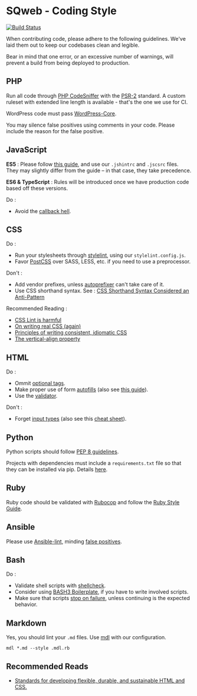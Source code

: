 # SQweb - Coding Style

[![Build Status](https://travis-ci.org/SQweb-team/SQweb-Coding-Style.svg?branch=master)](https://travis-ci.org/SQweb-team/SQweb-Coding-Style)

When contributing code, please adhere to the following guidelines. We've laid them out to keep our codebases clean and legible.

Bear in mind that one error, or an excessive number of warnings, will prevent a build from being deployed to production.

## PHP

Run all code through [PHP CodeSniffer](https://github.com/squizlabs/PHP_CodeSniffer) with the [PSR-2](http://www.php-fig.org/psr/psr-2/) standard. A custom ruleset with extended line length is available - that's the one we use for CI.

WordPress code must pass [WordPress-Core](https://github.com/WordPress-Coding-Standards/WordPress-Coding-Standards).

You may silence false positives using comments in your code. Please include the reason for the false positive.

## JavaScript

**ES5** : Please follow [this guide](https://github.com/airbnb/javascript/tree/master/es5), and use our `.jshintrc` and `.jscsrc` files. They may slightly differ from the guide – in that case, they take precedence.

**ES6 & TypeScript** : Rules will be introduced once we have production code based off these versions.

Do :

- Avoid the [callback hell](http://callbackhell.com/).

## CSS

Do :

- Run your stylesheets through [stylelint](https://github.com/stylelint/stylelint), using our `stylelint.config.js`.
- Favor [PostCSS](http://cssnext.io/) over SASS, LESS, etc. if you need to use a preprocessor.

Don't :

- Add vendor prefixes, unless [autoprefixer](https://github.com/postcss/autoprefixer) can't take care of it.
- Use CSS shorthand syntax. See : [CSS Shorthand Syntax Considered an Anti-Pattern](http://csswizardry.com/2016/12/css-shorthand-syntax-considered-an-anti-pattern/)

Recommended Reading :

- [CSS Lint is harmful](https://2002-2012.mattwilcox.net/archive/entry/id/1054/)
- [On writing real CSS (again)](https://blog.colepeters.com/on-writing-real-css-again/)
- [Principles of writing consistent, idiomatic CSS](https://github.com/necolas/idiomatic-css)
- [The vertical-align property](https://bitsofco.de/the-vertical-align-property/)

## HTML

Do :

- Ommit [optional tags](https://google.github.io/styleguide/htmlcssguide.xml?showone=Optional_Tags#Optional_Tags).
- Make proper use of form [autofills](https://html.spec.whatwg.org/multipage/forms.html#autofill) (also see [this guide](https://developers.google.com/web/fundamentals/design-and-ui/input/forms/?hl=en)).
- Use the [validator](https://validator.github.io/validator/).

Don't :

- Forget [input types](http://blog.teamtreehouse.com/using-html5-input-types-to-enhance-the-mobile-browsing-experience) (also see this [cheat sheet](https://baymard.com/labs/touch-keyboard-types)).

## Python

Python scripts should follow [PEP 8 guidelines](https://www.python.org/dev/peps/pep-0008/).

Projects with dependencies must include a `requirements.txt` file so that they can be installed via pip. Details [here](https://devcenter.heroku.com/articles/python-pip).

## Ruby

Ruby code should be validated with [Rubocop](https://github.com/bbatsov/rubocop) and follow the [Ruby Style Guide](https://github.com/bbatsov/ruby-style-guide).

## Ansible

Please use [Ansible-lint](https://github.com/willthames/ansible-lint), minding [false positives](https://github.com/willthames/ansible-lint#false-positives).

## Bash

Do :

- Validate shell scripts with [shellcheck](https://github.com/koalaman/shellcheck).
- Consider using [BASH3 Boilerplate](https://github.com/kvz/bash3boilerplate/), if you have to write involved scripts.
- Make sure that scripts [stop on failure](http://stackoverflow.com/a/1379904/3671935), unless continuing is the expected behavior.

## Markdown

Yes, you should lint your `.md` files. Use [mdl](https://github.com/mivok/markdownlint) with our configuration.

```shell
mdl *.md --style .mdl.rb
```

## Recommended Reads

- [Standards for developing flexible, durable, and sustainable HTML and CSS.](http://codeguide.co)
